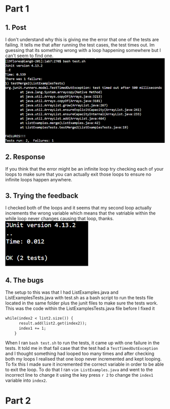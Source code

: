 # Part 1
## 1. Post
I don't understand why this is giving me the error that one of the tests are failing. It tells me that after running the test cases, the test times out. Im guessing that its something wrong with a loop happening somewhere but I can't seem to find one.
![image](lab5TestFail.png) <br>

## 2. Response
If you think that the error might be an infinite loop try checking each of your loops to make sure that you can actually exit those loops to ensure no infinite loops happen anywhere.

## 3. Trying the feedback
I checked both of the loops and it seems that my second loop actually increments the wrong variable which means that the vatriable within the while loop never changes causing that loop, thanks.
![image](lab5TestWork.png) <br>

## 4. The bugs
The setup to this was that I had ListExamples.java and ListExamplesTests.java with test.sh as a bash script to run the tests file located in the same folder plus the junit files to make sure the tests work. This was the code within the ListExamplesTests.java file before I fixed it
```
while(index2 < list2.size()) {
      result.add(list2.get(index2));
      index1 += 1;
    }
```
When I ran `bash test.sh` to run the tests, it came up with one failure in the tests. It told me in that fail case that the test had a `TestTimedOutException` and I thought something had looped too many times and after checking both my loops I realised that one loop never incremented and kept looping. To fix this I made sure it incremented the correct variable in order to be able to exit the loop. To do that I ran `vim ListExamples.java` and went to the incorrect line to change it using the key press `r 2` to change the `index1` variable into `index2`.



# Part 2

